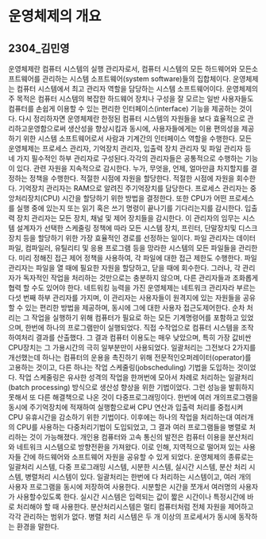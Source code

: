 # 운영체제의 개요
## 2304_김민영

 운영체제란 컴퓨터 시스템의 실행 관리자로서, 컴퓨터 시스템의 모든 하드웨어와 모든소프트웨어를 관리하는 시스템 소프트웨어(system software)들의 집합체이다.  운영체제는 컴퓨터 시스템에서 최고 관리자 역할을 담당하는 시스템 소프트웨어이다. 운영체제의 주 목적은 컴퓨터 시스템의 복잡한 하드웨어 장치나 구성을 잘 모르는 일반 사용자들도 컴퓨터를 손쉽게 이용할 수 있는 편리한 인터페이스(interface) 기능을 제공하는 것이다. 다시 정리하자면 운영체제란 한정된 컴퓨터 시스템의 자원들을 보다 효율적으로 관리하고운영함으로써 생산성을 향상시킴과 동시에, 사용자들에게는 이용 편의성을 제공하기 위한 시스템 소프트웨어로서 사람과 기계간의 인터페이스 역할을 수행한다. 모든 운영체제는 프로세스 관리자, 기억장치 관리자, 입출력 장치 관리자 및 파일 관리자 등 네 가지 필수적인 하부 관리자로 구성된다.각각의 관리자들은 공통적으로 수행하는 기능이 있다. 관련 자원을 지속적으로 감시한다. 누가, 무엇을, 언제, 얼마만큼 차지할지를 결정하는 정책을 수행한다. 적절한 시점에 자원을 할당한다. 적절한 시점에 자원을 회수한다.  기억장치 관리자는 RAM으로 알려진 주기억장치를 담당한다. 프로세스 관리자는 중앙처리장치(CPU) 시간을 할당하기 위한 방법을 결정한다.
  또한 CPU가 어떤 프로세스를 실행 중에 있는지 또는 읽기 혹은 쓰기 명령이 끝나기를 기다리는지를 감시한다. 입출력 장치 관리자는 모든 장치, 채널 및 제어 장치들을 감시한다. 이 관리자의 임무는 시스템 설계자가 선택한 스케줄링 정책에 따라 모든 시스템 장치, 프린터, 단말장치및 디스크 장치 등을 할당하기 위한 가장 효율적인 경로를 선정하는 일이다. 파일 관리자는 데이터 파일, 컴파일러, 유틸리티 및 응용 프로그램 등을 망라한 시스템의 모든 파일들을 관리한다. 미리 정해진 접근 제어 정책을 사용하여, 각 파일에 대한 접근 제한도 수행한다.  파일 관리자는 파일을 열 때에 필요한 자원을 할당하고, 닫을 때에 회수한다. 그러나, 각 관리자가 독자적인 작업을 처리하는 것만으로는 충분하지 않으며, 다른 관리자들과 조화롭게 협력 할 수도 있어야 한다. 네트워킹 능력을 가진 운영체제는 네트워크 관리자라 부르는 다섯 번째 하부 관리자를 가지며, 이 관리자는 사용자들이 원격지에 있는 자원들을 공유할 수 있는 편리한 방법을 제공하며, 동시에 그에 대한 사용자 접근도제어한다. 순차 처리는 그 작업을 실행하기 위해 컴퓨터가 필요로 하는 모든 기계명령어를 포함하고 있었으며, 한번에 하나의 프로그램만이 실행되었다. 직접 수작업으로 컴퓨터 시스템을 조작하여처리 결과를 산출했다. 그 결과 컴퓨터 이용도는 매우 낮았으며, 특히 가장 값비싼 CPU장치는 그 가용시간의 극히 일부분만이 사용되었다. 일괄처리는 그전보다 2가지를 개선했는데  하나는 컴퓨터의 운용을 촉진하기 위해 전문적인오퍼레이터(operator)를 고용하는 것이고, 다른 하나는 작업 스케줄링(jobscheduling) 기법을 도입하는 것이었다. 작업 스케줄링은 유사한 성격의 작업을 한꺼번에 모아서 차례로 처리하는 일괄처리(batch processing) 방식으로 생산성 향상을 위한 기법이었다. 그런 성능을 발휘하지 못해서 또 다른 해결책으로 나온 것이 다중프로그래밍이다. 한번에 여러 개의프로그램을 동시에 주기억장치에 적재하여 실행함으로써 CPU 연산과 입출력 처리를 중첩시켜 CPU 유휴시간을 감소하기 위한 기법이다. 이후에는 하나의 작업을 처리하는대 여러개의 CPU를 사용하는 다중처리기법이 도입되었고, 그 결과 여러 프로그램들을 병렬로 처리하는 것이 가능해졌다.
  개인용 컴퓨터와 고속 통신의 발전은 컴퓨터 이용을 분산처리와 네트워크 시스템으로 방향전환을 가져왔다. 이로 인해, 지역적으로 떨어져 있는 사용자들 간에 하드웨어와 소프트웨어 자원을 공유할 수 있게 되었다. 운영체제의 종류로는 일괄처리 시스템, 다중 프로그래밍 시스템, 시분한 시스템, 실시간 시스템, 분산 처리 시스템, 병렬처리 시스템이 있다. 일괄처리는 한번에 다 처리하는 시스템이고, 여러 개의 사용자 프로그램을 동시에 저장하여 사용한다. 시분할은 시간을 쪼개서 여러명의 사용자가 사용할수있도록 한다. 실시간 시스템은 입력되는 값이 짧은 시간이나 특정시간에 바로 처리해야 할 때 사용한다. 분산처리시스템은 멀티 컴퓨터처럼  전체 자원을 제어하고 각각 관리하는 범위가 없다. 병렬 처리 시스템은 두 개 이상의 프로세서가 동시에 동작하는 환경을 말한다.
